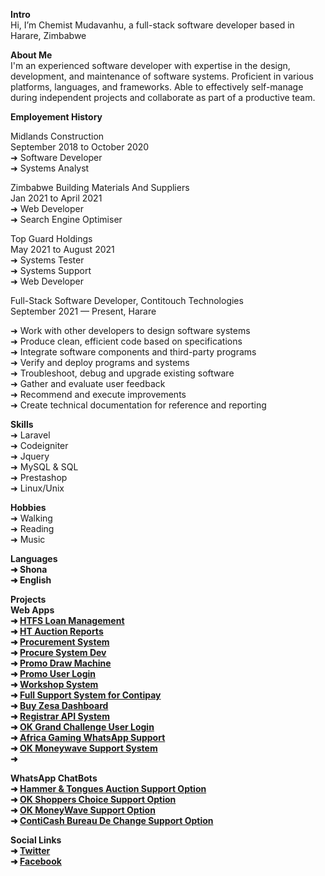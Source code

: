 <b>Intro</b><br>
Hi, I’m Chemist Mudavanhu, a full-stack software developer based in Harare, Zimbabwe<br>

<b>About Me</b><br>
I'm an experienced software developer with expertise in the design, development, and maintenance of software systems. Proficient in various platforms, languages, and frameworks. Able to effectively self-manage during independent projects and collaborate as part of a productive team.<br>

<b>Employement History</b><br>

Midlands Construction <br>
September 2018 to October 2020<br>
➜ Software Developer<br>
➜ Systems Analyst<br>

Zimbabwe Building Materials And Suppliers <br>
Jan 2021 to April 2021<br>
➜ Web Developer<br>
➜ Search Engine Optimiser<br>

Top Guard Holdings<br>
May 2021 to August 2021<br>
➜ Systems Tester<br>
➜ Systems Support<br>
➜ Web Developer<br>

Full-Stack Software Developer, Contitouch Technologies<br>
September 2021 — Present, Harare<br>

➜ Work with other developers to design software systems<br>
➜ Produce clean, efficient code based on specifications<br>
➜ Integrate software components and third-party programs<br>
➜ Verify and deploy programs and systems<br>
➜ Troubleshoot, debug and upgrade existing software<br>
➜ Gather and evaluate user feedback<br>
➜ Recommend and execute improvements<br>
➜ Create technical documentation for reference and reporting<br>

<b>Skills</b><br>
➜ Laravel<br>
➜ Codeigniter<br>
➜ Jquery<br>
➜ MySQL & SQL<br>
➜ Prestashop <br>
➜ Linux/Unix<br>

<b>Hobbies</b><br>
➜ Walking<br>
➜ Reading<br>
➜ Music<br>

<b>Languages<b><br>
➜ Shona<br>
➜ English<br>
  
<b>Projects</b><br>
Web Apps <br>
➜ <a href="https://htfs.contitouch.com/">HTFS Loan Management</a><br>
➜ <a href="https://bid.hammerandtongues.com/reports/">HT Auction Reports</a><br>
➜ <a href="https://procure.contitouch.co.zw/">Procurement System</a><br>
➜ <a href="https://procure-dev.contitouch.co.zw/">Procure System Dev</a><br>
➜ <a href="https://draw.promo.co.zw/">Promo Draw Machine</a><br>
➜ <a href="https://promo.co.zw/">Promo User Login</a><br>
➜ <a href="https://workshop.contitouch.net/">Workshop System</a><br>
➜ <a href="https://s.contitouch.co.zw/new_sys/">Full Support System for Contipay</a><br>
➜ <a href="https://office.poshto.co.zw/">Buy Zesa Dashboard</a><br>
➜ <a href="https://rg.contitouch.com/">Registrar API System</a><br>
➜ <a href="https://grandchallenge.co.zw/login">OK Grand Challenge User Login</a><br>
➜ <a href="https://gaming.contitouch.com/login.php">Africa Gaming WhatsApp Support</a><br>
➜ <a href="https://okzim-support.conticash.co.zw/">OK Moneywave Support System</a><br>
➜ <a href=""></a><br>

<b>WhatsApp ChatBots</b><br>
➜ <a href="https://wa.me/263788788051">Hammer & Tongues Auction Support Option</a><br>
➜ <a href="https://wa.me/263788788034">OK Shoppers Choice Support Option</a><br>
➜ <a href="https://wa.me/263774644421">OK MoneyWave Support Option</a><br>
➜ <a href="https://wa.me/263788788045">ContiCash Bureau De Change Support Option</a><br>

<b>Social Links</b><br>
➜ <a href="https://twitter.com/chem_muda">Twitter</a><br>
➜ <a href="https://www.facebook.com/profile.php?id=100087178470097">Facebook</a><br>
